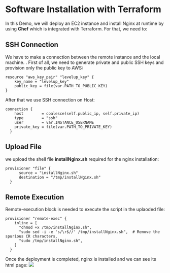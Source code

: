 # Software Installation with Terraform
In this Demo, we will deploy an EC2 instance and install Nginx at runtime by using **Chef** which is integrated with Terraform. For that, we need to:
## SSH Connection
We have to make a connection between the remote instance and the local machine. . First of all, we need to generate private and public SSH keys and provision only the public key to AWS:
```
resource "aws_key_pair" "levelup_key" {
    key_name = "levelup_key"
    public_key = file(var.PATH_TO_PUBLIC_KEY)
}
```

After that we use SSH connection on Host:
```
connection {
    host        = coalesce(self.public_ip, self.private_ip)
    type        = "ssh"
    user        = var.INSTANCE_USERNAME
    private_key = file(var.PATH_TO_PRIVATE_KEY)
  }
```
## Upload File 
we upload the shell file **installNginx.sh** required for the nginx installation:
```
provisioner "file" {
      source = "installNginx.sh"
      destination = "/tmp/installNginx.sh"
  }
```
## Remote Execution 
Remote-execution block is needed to execute the script in the uplaoded file:
```
provisioner "remote-exec" {
    inline = [
      "chmod +x /tmp/installNginx.sh",
      "sudo sed -i -e 's/\r$//' /tmp/installNginx.sh",  # Remove the spurious CR characters.
      "sudo /tmp/installNginx.sh",
    ]
  }
```

Once the deployment is completed, nginx is installed and we can see its html page:
![](../nginx.png)

